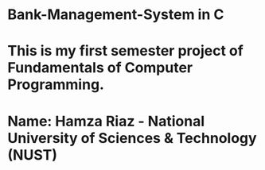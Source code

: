 # Bank-Management-System in C
# This is my first semester project of Fundamentals of Computer Programming. 
# Name: Hamza Riaz - National University of Sciences & Technology (NUST)
